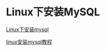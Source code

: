 # Linux下安装MySQL


[Linux下安装mysql](https://www.jianshu.com/p/276d59cbc529)


[linux安装mysql教程](https://www.cnblogs.com/fanshudada/p/9781794.html)


